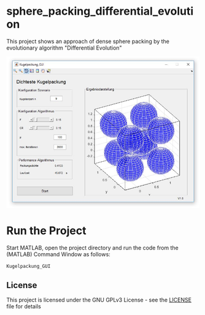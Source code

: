# sphere_packing_differential_evolution
This project shows an approach of dense sphere packing by the evolutionary algorithm "Differential Evolution"

![dense sphere packing GUI](https://github.com/JanOS92/sphere_packing_differential_evolution/blob/master/sphere_packing_gui.JPG)

# Run the Project
Start MATLAB, open the project directory and run the code from the (MATLAB) Command Window as follows:
```
Kugelpackung_GUI
```

## License

This project is licensed under the GNU GPLv3 License - see the [LICENSE](LICENSE) file for details
